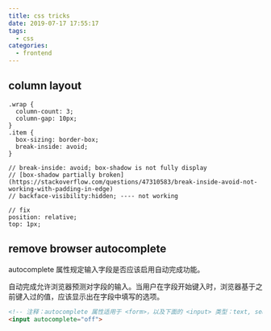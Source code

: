 ```yaml
---
title: css tricks
date: 2019-07-17 17:55:17
tags:
  - css
categories:
  - frontend
---
```


## column layout

```less
.wrap {
  column-count: 3;
  column-gap: 10px;
}
.item {
  box-sizing: border-box;
  break-inside: avoid;
}

// break-inside: avoid; box-shadow is not fully display
// [box-shadow partially broken](https://stackoverflow.com/questions/47310583/break-inside-avoid-not-working-with-padding-in-edge)
// backface-visibility:hidden; ---- not working

// fix
position: relative;
top: 1px;

```
## remove browser autocomplete

autocomplete 属性规定输入字段是否应该启用自动完成功能。

自动完成允许浏览器预测对字段的输入。当用户在字段开始键入时，浏览器基于之前键入过的值，应该显示出在字段中填写的选项。



```html
<!-- 注释：autocomplete 属性适用于 <form>，以及下面的 <input> 类型：text, search, url, telephone, email, password, datepickers, range 以及 color。 -->
<input autocomplete="off">
```